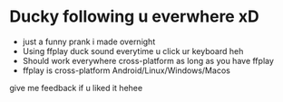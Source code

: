 # Ducky following u everwhere xD

- just a funny prank i made overnight  
- Using ffplay duck sound everytime u click ur keyboard heh  
- Should work everywhere cross-platform as long as you have ffplay  
- ffplay is cross-platform Android/Linux/Windows/Macos

give me feedback if u liked it hehee